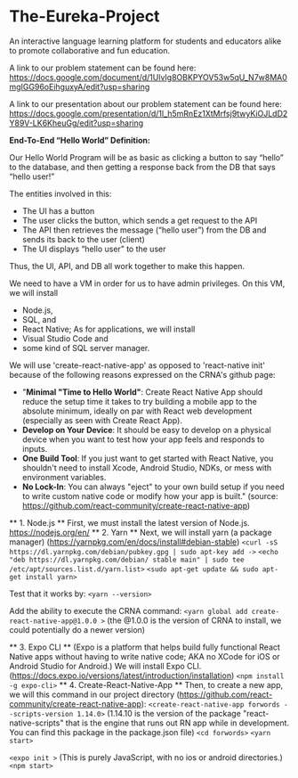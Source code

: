 # The-Eureka-Project
An interactive language learning platform for students and educators alike to promote collaborative and fun education.

A link to our problem statement can be found here:
https://docs.google.com/document/d/1UlvIg8OBKPYOV53w5qU_N7w8MA0mgIGG96oEihguxyA/edit?usp=sharing

A link to our presentation about our problem statement can be found here:
https://docs.google.com/presentation/d/1l_h5mRnEz1XtMrfsj9twyKiOJLdD2Y89V-LK6KheuGg/edit?usp=sharing

**End-To-End “Hello World” Definition:**

Our Hello World Program will be as basic as clicking a button to say “hello” to the database, and then getting a response back from the DB that says “hello user!”

The entities involved in this:
* The UI has a button
* The user clicks the button, which sends a get request to the API
* The API then retrieves the message (“hello user”) from the DB and sends its back to the user (client)
* The UI displays “hello user” to the user

Thus, the UI, API, and DB all work together to make this happen. 


We need to have a VM in order for us to have admin privileges. 
On this VM, we will install
* Node.js, 
* SQL, and 
* React Native;
As for applications, we will install
* Visual Studio Code and 
* some kind of SQL server manager.

We will use 'create-react-native-app' as opposed to 'react-native init' because of the following reasons expressed on the CRNA's github page:
* "**Minimal "Time to Hello World"**: Create React Native App should reduce the setup time it takes to try building a mobile app to the absolute minimum, ideally on par with React web development (especially as seen with Create React App).
* **Develop on Your Device**: It should be easy to develop on a physical device when you want to test how your app feels and responds to inputs.
* **One Build Tool**: If you just want to get started with React Native, you shouldn't need to install Xcode, Android Studio, NDKs, or mess with environment variables.
* **No Lock-In**: You can always "eject" to your own build setup if you need to write custom native code or modify how your app is built."
(source: https://github.com/react-community/create-react-native-app)

** 1. Node.js **
First, we must install the latest version of Node.js.
  https://nodejs.org/en/
** 2. Yarn **
Next, we will install yarn (a package manager) (https://yarnpkg.com/en/docs/install#debian-stable)
  `<curl -sS https://dl.yarnpkg.com/debian/pubkey.gpg | sudo apt-key add ->`
  `<echo "deb https://dl.yarnpkg.com/debian/ stable main" | sudo tee /etc/apt/sources.list.d/yarn.list>`
  `<sudo apt-get update && sudo apt-get install yarn>`
  
Test that it works by:
  `<yarn --version>`
  
Add the ability to execute the CRNA command:
  `<yarn global add create-react-native-app@1.0.0 >`
  (the @1.0.0 is the version of CRNA to install, we could potentially do a newer version)


** 3. Expo CLI **
(Expo is a platform that helps build fully functional React Native apps without having to write native code; AKA no XCode for iOS or Android Studio for Android.)
We will install Expo CLI. (https://docs.expo.io/versions/latest/introduction/installation)
  `<npm install -g expo-cli>`
** 4. Create-React-Native-App **
Then, to create a new app, we will this command in our project directory (https://github.com/react-community/create-react-native-app):
  `<create-react-native-app forwords --scripts-version 1.14.0>`
  (1.14.10 is the version of the package "react-native-scripts" that is the engine that runs out RN app while in development.   You can find this package in the package.json file)
  `<cd forwords>`
  `<yarn start>`
  
  `<expo init >`
  (This is purely JavaScript, with no ios or android directories.)
  `<npm start>`
  
  



